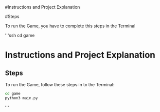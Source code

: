 #Instructions and Project Explanation


#Steps 


To run the Game, you have to complete this steps in the Terminal

'''ssh
cd game
# Instructions and Project Explanation

## Steps 

To run the Game, follow these steps in to the Terminal:

```bash
cd game
python3 main.py
```

'''


